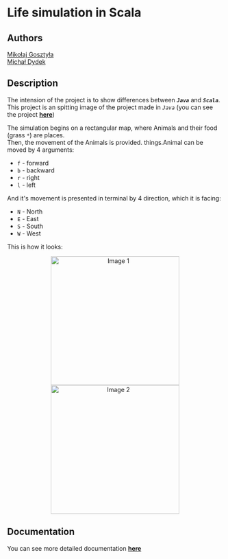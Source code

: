 # Life simulation in Scala
## Authors
[Mikołaj Gosztyła](https://github.com/Mikosztyla)\
[Michał Dydek](https://github.com/lachimex)

## Description
The intension of the project is to show differences between ***`Java`*** and ***`Scala`***.\
This project is an spitting image of the project made in *`Java`* (you can see the project [**here**](https://github.com/Mikosztyla/PO_2023_SRO1640_GOSZTYLA))

The simulation begins on a rectangular map, where Animals and their food (grass `*`) are places.\
Then, the movement of the Animals is provided. things.Animal can be moved by 4 arguments:
- `f` - forward
- `b` - backward
- `r` - right
- `l` - left

And it's movement is presented in terminal by 4 direction, which it is facing:
- `N` - North
- `E` - East
- `S` - South
- `W` - West

This is how it looks:

<p align="center">
  <img src="https://github.com/Mikosztyla/LifeSimulation-Scala/assets/115586050/59528c1f-b678-488d-98ff-d648729df90b" alt="Image 1" height="300px" margin-right="50px"/>
  <img src="https://github.com/Mikosztyla/LifeSimulation-Scala/assets/115586050/b0fd4383-6354-4138-982e-9aee7c1a8995" alt="Image 2" height="300px" margin-left="50px"/>
</p>

## Documentation
You can see more detailed documentation [**here**](https://github.com/Mikosztyla)
